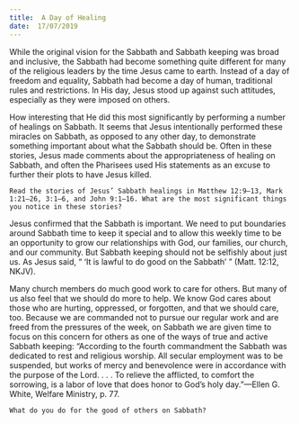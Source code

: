 ```yaml
---
title:  A Day of Healing
date:  17/07/2019
---
```


While the original vision for the Sabbath and Sabbath keeping was broad and inclusive, the Sabbath had become something quite different for many of the religious leaders by the time Jesus came to earth. Instead of a day of freedom and equality, Sabbath had become a day of human, traditional rules and restrictions. In His day, Jesus stood up against such attitudes, especially as they were imposed on others.

How interesting that He did this most significantly by performing a number of healings on Sabbath. It seems that Jesus intentionally performed these miracles on Sabbath, as opposed to any other day, to demonstrate something important about what the Sabbath should be. Often in these stories, Jesus made comments about the appropriateness of healing on Sabbath, and often the Pharisees used His statements as an excuse to further their plots to have Jesus killed.

`Read the stories of Jesus’ Sabbath healings in Matthew 12:9–13, Mark 1:21–26, 3:1–6, and John 9:1–16. What are the most significant things you notice in these stories?`

Jesus confirmed that the Sabbath is important. We need to put boundaries around Sabbath time to keep it special and to allow this weekly time to be an opportunity to grow our relationships with God, our families, our church, and our community. But Sabbath keeping should not be selfishly about just us. As Jesus said, “ ‘It is lawful to do good on the Sabbath’ ” (Matt. 12:12, NKJV).

Many church members do much good work to care for others. But many of us also feel that we should do more to help. We know God cares about those who are hurting, oppressed, or forgotten, and that we should care, too. Because we are commanded not to pursue our regular work and are freed from the pressures of the week, on Sabbath we are given time to focus on this concern for others as one of the ways of true and active Sabbath keeping: “According to the fourth commandment the Sabbath was dedicated to rest and religious worship. All secular employment was to be suspended, but works of mercy and benevolence were in accordance with the purpose of the Lord. . . . To relieve the afflicted, to comfort the sorrowing, is a labor of love that does honor to God’s holy day.”—Ellen G. White, Welfare Ministry, p. 77.

`What do you do for the good of others on Sabbath?`